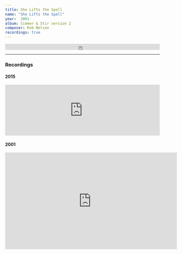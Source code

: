 ```yaml
---
title: She Lifts the Spell
name: "She Lifts the Spell"
year:  2001
album: Simmer & Stir version 2
composer: Rob Nelson
recordings: true
---
```

<iframe width="100%" height="20" scrolling="no" frameborder="no" allow="autoplay" src="https://w.soundcloud.com/player/?url=https%3A//api.soundcloud.com/tracks/166722983&color=%23ff5500&inverse=false&auto_play=false&show_user=true"></iframe>

<hr/>
<h3>Recordings</h3>

<h4>2015</h4>
<iframe width="100%" height="166" scrolling="no" frameborder="no" allow="autoplay" src="https://w.soundcloud.com/player/?url=https%3A//api.soundcloud.com/tracks/166722983&color=%23ff5500&auto_play=false&hide_related=false&show_comments=true&show_user=true&show_reposts=false&show_teaser=true"></iframe>

<h4>2001</h4>
<iframe width="560" height="315" src="https://www.youtube.com/embed/kw_MBk_qmBw" frameborder="0" allow="accelerometer; autoplay; encrypted-media; gyroscope; picture-in-picture" allowfullscreen></iframe>

